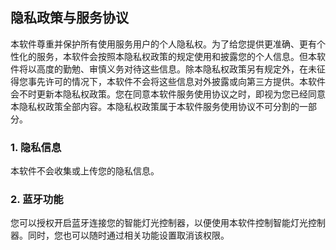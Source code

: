 ## 隐私政策与服务协议

本软件尊重并保护所有使用服务用户的个人隐私权。为了给您提供更准确、更有个性化的服务，本软件会按照本隐私权政策的规定使用和披露您的个人信息。但本软件将以高度的勤勉、审慎义务对待这些信息。除本隐私权政策另有规定外，在未征得您事先许可的情况下，本软件不会将这些信息对外披露或向第三方提供。本软件会不时更新本隐私权政策。您在同意本软件服务使用协议之时，即视为您已经同意本隐私权政策全部内容。本隐私权政策属于本软件服务使用协议不可分割的一部分。

### 1. 隐私信息

本软件不会收集或上传您的隐私信息。

### 2. 蓝牙功能

您可以授权开启蓝牙连接您的智能灯光控制器，以便使用本软件控制智能灯光控制器。同时，您也可以随时通过相关功能设置取消该权限。

